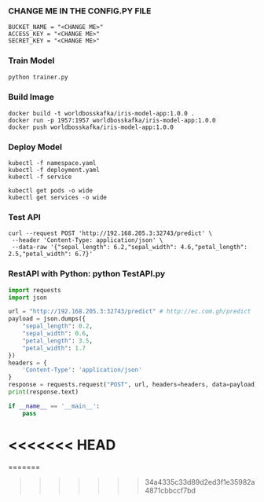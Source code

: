 ### CHANGE ME IN THE CONFIG.PY FILE

```shell
BUCKET_NAME = "<CHANGE ME>"
ACCESS_KEY = "<CHANGE ME>"
SECRET_KEY = "<CHANGE ME>"
```
### Train Model
```python
python trainer.py
```

### Build Image
````shell
docker build -t worldbosskafka/iris-model-app:1.0.0 .
docker run -p 1957:1957 worldbosskafka/iris-model-app:1.0.0
docker push worldbosskafka/iris-model-app:1.0.0
````
### Deploy Model
```shell
kubectl -f namespace.yaml
kubectl -f deployment.yaml
kubectl -f service

kubectl get pods -o wide
kubectl get services -o wide
```

### Test API
```shell
curl --request POST 'http://192.168.205.3:32743/predict' \
 --header 'Content-Type: application/json' \
 --data-raw '{"sepal_length": 6.2,"sepal_width": 4.6,"petal_length": 2.5,"petal_width": 6.7}'
```

### RestAPI with Python: python TestAPI.py
```python
import requests
import json

url = "http://192.168.205.3:32743/predict" # http://ec.com.gh/predict
payload = json.dumps({
    "sepal_length": 0.2,
    "sepal_width": 0.6,
    "petal_length": 3.5,
    "petal_width": 1.7
})
headers = {
    'Content-Type': 'application/json'
}
response = requests.request("POST", url, headers=headers, data=payload)
print(response.text)

if __name__ == '__main__':
    pass
```
<<<<<<< HEAD
=======
=======


>>>>>>> 34a4335c33d89d2ed3f1e35982a4871cbbccf7bd
